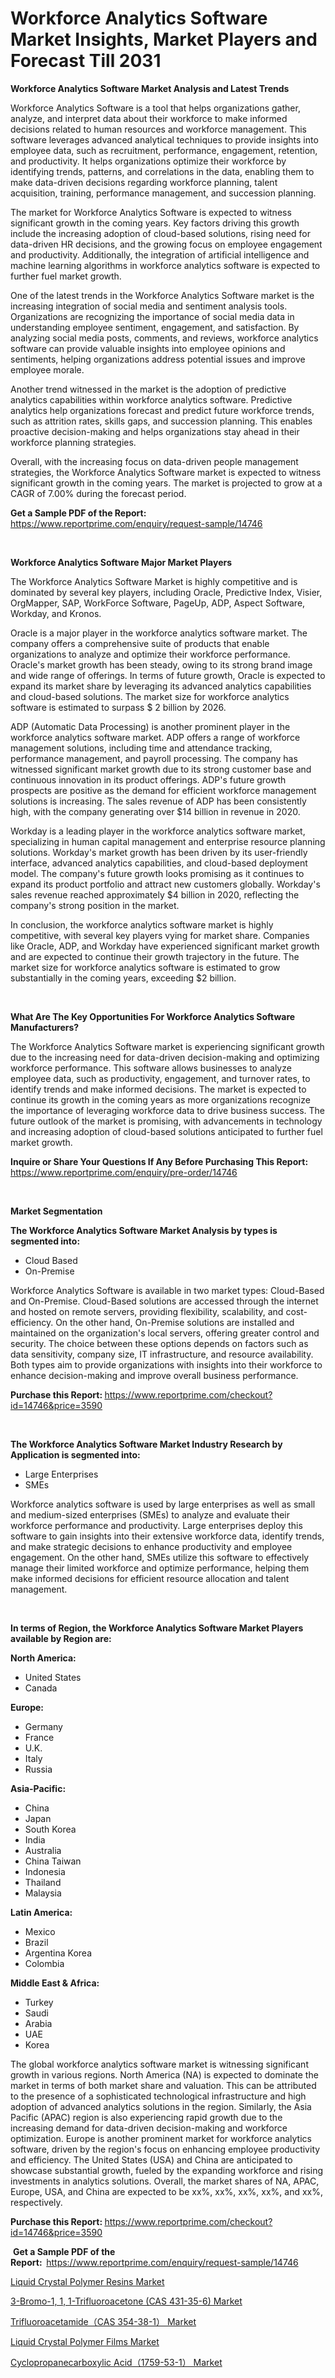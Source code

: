 <p><h1>Workforce Analytics Software Market Insights, Market Players and Forecast Till 2031</h1></p><p><strong>Workforce Analytics Software Market Analysis and Latest Trends</strong></p>
<p><p>Workforce Analytics Software is a tool that helps organizations gather, analyze, and interpret data about their workforce to make informed decisions related to human resources and workforce management. This software leverages advanced analytical techniques to provide insights into employee data, such as recruitment, performance, engagement, retention, and productivity. It helps organizations optimize their workforce by identifying trends, patterns, and correlations in the data, enabling them to make data-driven decisions regarding workforce planning, talent acquisition, training, performance management, and succession planning.</p><p>The market for Workforce Analytics Software is expected to witness significant growth in the coming years. Key factors driving this growth include the increasing adoption of cloud-based solutions, rising need for data-driven HR decisions, and the growing focus on employee engagement and productivity. Additionally, the integration of artificial intelligence and machine learning algorithms in workforce analytics software is expected to further fuel market growth.</p><p>One of the latest trends in the Workforce Analytics Software market is the increasing integration of social media and sentiment analysis tools. Organizations are recognizing the importance of social media data in understanding employee sentiment, engagement, and satisfaction. By analyzing social media posts, comments, and reviews, workforce analytics software can provide valuable insights into employee opinions and sentiments, helping organizations address potential issues and improve employee morale.</p><p>Another trend witnessed in the market is the adoption of predictive analytics capabilities within workforce analytics software. Predictive analytics help organizations forecast and predict future workforce trends, such as attrition rates, skills gaps, and succession planning. This enables proactive decision-making and helps organizations stay ahead in their workforce planning strategies.</p><p>Overall, with the increasing focus on data-driven people management strategies, the Workforce Analytics Software market is expected to witness significant growth in the coming years. The market is projected to grow at a CAGR of 7.00% during the forecast period.</p></p>
<p><strong>Get a Sample PDF of the Report:&nbsp;</strong> <a href="https://www.reportprime.com/enquiry/request-sample/14746">https://www.reportprime.com/enquiry/request-sample/14746</a></p>
<p>&nbsp;</p>
<p><strong>Workforce Analytics Software Major Market Players</strong></p>
<p><p>The Workforce Analytics Software Market is highly competitive and is dominated by several key players, including Oracle, Predictive Index, Visier, OrgMapper, SAP, WorkForce Software, PageUp, ADP, Aspect Software, Workday, and Kronos. </p><p>Oracle is a major player in the workforce analytics software market. The company offers a comprehensive suite of products that enable organizations to analyze and optimize their workforce performance. Oracle's market growth has been steady, owing to its strong brand image and wide range of offerings. In terms of future growth, Oracle is expected to expand its market share by leveraging its advanced analytics capabilities and cloud-based solutions. The market size for workforce analytics software is estimated to surpass $ 2 billion by 2026.</p><p>ADP (Automatic Data Processing) is another prominent player in the workforce analytics software market. ADP offers a range of workforce management solutions, including time and attendance tracking, performance management, and payroll processing. The company has witnessed significant market growth due to its strong customer base and continuous innovation in its product offerings. ADP's future growth prospects are positive as the demand for efficient workforce management solutions is increasing. The sales revenue of ADP has been consistently high, with the company generating over $14 billion in revenue in 2020.</p><p>Workday is a leading player in the workforce analytics software market, specializing in human capital management and enterprise resource planning solutions. Workday's market growth has been driven by its user-friendly interface, advanced analytics capabilities, and cloud-based deployment model. The company's future growth looks promising as it continues to expand its product portfolio and attract new customers globally. Workday's sales revenue reached approximately $4 billion in 2020, reflecting the company's strong position in the market.</p><p>In conclusion, the workforce analytics software market is highly competitive, with several key players vying for market share. Companies like Oracle, ADP, and Workday have experienced significant market growth and are expected to continue their growth trajectory in the future. The market size for workforce analytics software is estimated to grow substantially in the coming years, exceeding $2 billion.</p></p>
<p>&nbsp;</p>
<p><strong>What Are The Key Opportunities For Workforce Analytics Software Manufacturers?</strong></p>
<p><p>The Workforce Analytics Software market is experiencing significant growth due to the increasing need for data-driven decision-making and optimizing workforce performance. This software allows businesses to analyze employee data, such as productivity, engagement, and turnover rates, to identify trends and make informed decisions. The market is expected to continue its growth in the coming years as more organizations recognize the importance of leveraging workforce data to drive business success. The future outlook of the market is promising, with advancements in technology and increasing adoption of cloud-based solutions anticipated to further fuel market growth.</p></p>
<p><strong>Inquire or Share Your Questions If Any Before Purchasing This Report:</strong> <a href="https://www.reportprime.com/enquiry/pre-order/14746">https://www.reportprime.com/enquiry/pre-order/14746</a></p>
<p>&nbsp;</p>
<p><strong>Market Segmentation</strong></p>
<p><strong>The Workforce Analytics Software Market Analysis by types is segmented into:</strong></p>
<p><ul><li>Cloud Based</li><li>On-Premise</li></ul></p>
<p><p>Workforce Analytics Software is available in two market types: Cloud-Based and On-Premise. Cloud-Based solutions are accessed through the internet and hosted on remote servers, providing flexibility, scalability, and cost-efficiency. On the other hand, On-Premise solutions are installed and maintained on the organization's local servers, offering greater control and security. The choice between these options depends on factors such as data sensitivity, company size, IT infrastructure, and resource availability. Both types aim to provide organizations with insights into their workforce to enhance decision-making and improve overall business performance.</p></p>
<p><strong>Purchase this Report:&nbsp;</strong><a href="https://www.reportprime.com/checkout?id=14746&price=3590">https://www.reportprime.com/checkout?id=14746&price=3590</a></p>
<p>&nbsp;</p>
<p><strong>The Workforce Analytics Software Market Industry Research by Application is segmented into:</strong></p>
<p><ul><li>Large Enterprises</li><li>SMEs</li></ul></p>
<p><p>Workforce analytics software is used by large enterprises as well as small and medium-sized enterprises (SMEs) to analyze and evaluate their workforce performance and productivity. Large enterprises deploy this software to gain insights into their extensive workforce data, identify trends, and make strategic decisions to enhance productivity and employee engagement. On the other hand, SMEs utilize this software to effectively manage their limited workforce and optimize performance, helping them make informed decisions for efficient resource allocation and talent management.</p></p>
<p>&nbsp;</p>
<p><strong>In terms of Region, the Workforce Analytics Software Market Players available by Region are:</strong></p>
<p>
    <p> <strong> North America: </strong>
        <ul>
            <li>United States</li>
            <li>Canada</li>
        </ul>
        </p> 
    <p> <strong> Europe: </strong>
        <ul>
            <li>Germany</li>
            <li>France</li>
            <li>U.K.</li>
            <li>Italy</li>
            <li>Russia</li>
        </ul>
        </p> 
    <p> <strong> Asia-Pacific: </strong>
        <ul>
            <li>China</li>
            <li>Japan</li>
            <li>South Korea</li>
            <li>India</li>
            <li>Australia</li>
            <li>China Taiwan</li>
            <li>Indonesia</li>
            <li>Thailand</li>
            <li>Malaysia</li>
        </ul>
        </p> 
    <p> <strong> Latin America: </strong>
        <ul>
            <li>Mexico</li>
            <li>Brazil</li>
            <li>Argentina Korea</li>
            <li>Colombia</li>
        </ul>
        </p> 
    <p> <strong> Middle East & Africa: </strong>
        <ul>
            <li>Turkey</li>
            <li>Saudi</li>
            <li>Arabia</li>
            <li>UAE</li>
            <li>Korea</li>
        </ul>
    </p>
    </p>
<p><p>The global workforce analytics software market is witnessing significant growth in various regions. North America (NA) is expected to dominate the market in terms of both market share and valuation. This can be attributed to the presence of a sophisticated technological infrastructure and high adoption of advanced analytics solutions in the region. Similarly, the Asia Pacific (APAC) region is also experiencing rapid growth due to the increasing demand for data-driven decision-making and workforce optimization. Europe is another prominent market for workforce analytics software, driven by the region's focus on enhancing employee productivity and efficiency. The United States (USA) and China are anticipated to showcase substantial growth, fueled by the expanding workforce and rising investments in analytics solutions. Overall, the market shares of NA, APAC, Europe, USA, and China are expected to be xx%, xx%, xx%, xx%, and xx%, respectively.</p></p>
<p><strong>Purchase this Report: </strong><a href="https://www.reportprime.com/checkout?id=14746&price=3590">https://www.reportprime.com/checkout?id=14746&price=3590</a></p>
<p>&nbsp;<strong>Get a Sample PDF of the Report:&nbsp;&nbsp;</strong><a href="https://www.reportprime.com/enquiry/request-sample/14746">https://www.reportprime.com/enquiry/request-sample/14746</a></p>
<p><strong></strong></p>
<p><p><a href="https://medium.com/@isidrowolff1908/liquid-crystal-polymer-resins-market-trends-and-market-analysis-forecasted-for-period-2024-2031-ccabdcd7f205">Liquid Crystal Polymer Resins Market</a></p><p><a href="https://medium.com/@isidrowolff1908/3-bromo-1-1-1-trifluoroacetone-cas-431-35-6-market-insight-market-trends-growth-forecasted-b3b8c6b59fcd">3-Bromo-1, 1, 1-Trifluoroacetone (CAS 431-35-6) Market</a></p><p><a href="https://medium.com/@isidrowolff1908/trifluoroacetamide-cas-354-38-1-market-competitive-analysis-market-trends-and-forecast-to-2031-13bfeb393fdf">Trifluoroacetamide（CAS 354-38-1） Market</a></p><p><a href="https://medium.com/@isidrowolff1908/liquid-crystal-polymer-films-nbsp-market-focuses-on-market-share-size-and-projected-forecast-till-f78d92b9fad4">Liquid Crystal Polymer Films Market</a></p><p><a href="https://medium.com/@isidrowolff1908/cyclopropanecarboxylic-acid-1759-53-1-market-trends-and-market-analysis-forecasted-for-period-2c8721e42f82">Cyclopropanecarboxylic Acid（1759-53-1） Market</a></p></p>